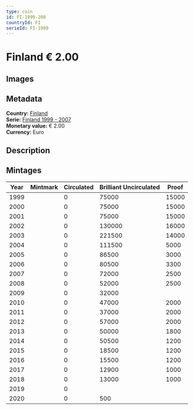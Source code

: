 ```yaml
---
type: coin
id: FI-1999-200
countryId: FI
serieId: FI-1999
---
```


# Finland € 2.00

## Images


## Metadata

**Country:** [Finland](../index.md)\
**Serie:** [Finland 1999 - 2007](index.md)\
**Monetary value:** € 2.00\
**Currency:** Euro

## Description


## Mintages

| Year | Mintmark | Circulated | Brilliant Uncirculated | Proof |
| ---- | -------- | ---------- | ---------------------- | ----- |
| 1999 |  | 0| 75000 | 15000 |
| 2000 |  | 0| 75000 | 15000 |
| 2001 |  | 0| 75000 | 15000 |
| 2002 |  | 0| 130000 | 16000 |
| 2003 |  | 0| 221500 | 14000 |
| 2004 |  | 0| 111500 | 5000 |
| 2005 |  | 0| 86500 | 3000 |
| 2006 |  | 0| 80500 | 3300 |
| 2007 |  | 0| 72000 | 2500 |
| 2008 |  | 0| 52000 | 2500 |
| 2009 |  | 0| 32000 |  |
| 2010 |  | 0| 47000 | 2000 |
| 2011 |  | 0| 37000 | 2000 |
| 2012 |  | 0| 57000 | 2000 |
| 2013 |  | 0| 50000 | 1800 |
| 2014 |  | 0| 50500 | 1200 |
| 2015 |  | 0| 18500 | 1200 |
| 2016 |  | 0| 15500 | 1200 |
| 2017 |  | 0| 12900 | 1000 |
| 2018 |  | 0| 13000 | 1000 |
| 2019 |  | 0|  |  |
| 2020 |  | 0| 500 |  |

